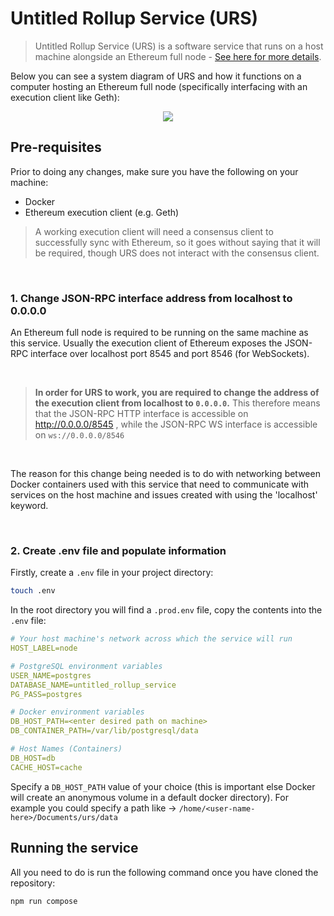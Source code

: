 # Untitled Rollup Service (URS)

> Untitled Rollup Service (URS) is a software service that runs on a host machine alongside an Ethereum full node - [See here for more details](https://hackmd.io/O93wObfUS0af7nhLv0EW5A).

Below you can see a system diagram of URS and how it functions on a computer hosting an Ethereum full node (specifically interfacing with an execution client like Geth):

<div style='display: flex; justify-content: center;'>
<image src='https://storage.googleapis.com/rollup-research/URS%20system%20diagram.png'>
</div>

## Pre-requisites

Prior to doing any changes, make sure you have the following on your machine:

- Docker
- Ethereum execution client (e.g. Geth)

> A working execution client will need a consensus client to successfully sync with Ethereum, so it goes without saying that it will be required, though URS does not interact with the consensus client.

<br>

### 1. Change JSON-RPC interface address from localhost to 0.0.0.0

An Ethereum full node is required to be running on the same machine as this service. Usually the execution client of Ethereum exposes the JSON-RPC interface over localhost port 8545 and port 8546 (for WebSockets).

<br>

> <b>In order for URS to work, you are required to change the address of the execution client from localhost to `0.0.0.0`.</b> This therefore means that the JSON-RPC HTTP interface is accessible on http://0.0.0.0/8545 , while the JSON-RPC WS interface is accessible on `ws://0.0.0.0/8546`

<br>

The reason for this change being needed is to do with networking between Docker containers used with this service that need to communicate with services on the host machine and issues created with using the 'localhost' keyword.

<br>

### 2. Create .env file and populate information

Firstly, create a `.env` file in your project directory:

```bash
touch .env
```

In the root directory you will find a `.prod.env` file, copy the contents into the `.env` file:

```yaml
# Your host machine's network across which the service will run
HOST_LABEL=node

# PostgreSQL environment variables
USER_NAME=postgres
DATABASE_NAME=untitled_rollup_service
PG_PASS=postgres

# Docker environment variables
DB_HOST_PATH=<enter desired path on machine>
DB_CONTAINER_PATH=/var/lib/postgresql/data

# Host Names (Containers)
DB_HOST=db
CACHE_HOST=cache

```

Specify a `DB_HOST_PATH` value of your choice (this is important else Docker will create an anonymous volume in a default docker directory). For example you could specify a path like -> `/home/<user-name-here>/Documents/urs/data`

## Running the service

All you need to do is run the following command once you have cloned the repository:

```bash
npm run compose
```
